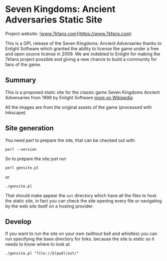 # Seven Kingdoms: Ancient Adversaries Static Site

Project website: [www.7kfans.com](https://www.7kfans.com)


This is a GPL release of the Seven Kingdoms: Ancient Adversaries thanks to
Enlight Software which granted the ability to license the game under a
free and open source license in 2009. We are indebted to Enlight for making the 7kfans
project possible and giving a new chance to build a community for fans
of the game.


## Summary
This is a proposed static site for the classic game Seven Kingdoms Ancient Adversaries from 1998 by Enlight Software
[more on Wikipedia](https://en.wikipedia.org/wiki/Seven_Kingdoms_(video_game))

All the images are from the original assets of the game (processed with Inkscape).

## Site generation
You need perl to prepare the site, that can be checked out with

```shell
perl --version
```

So to prepare the site just run
```shell
perl gensite.pl
```

or

```shell
./gensite.pl
```

That should make appear the `out` directory which have all the files to host the static site, in fact you can check 
the site opening every file or navigating by the web site itself on a hosting provider.

## Develop

If you want to run the site on your own (without bell and whistles) you can run specifying the base directory for links. 
because the site is static so it needs to know where to look at.

```shell
./gensite.pl "file://$(pwd)/out/"
```